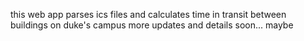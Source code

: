 this web app parses ics files and calculates time in transit between buildings on duke's campus
more updates and details soon... maybe